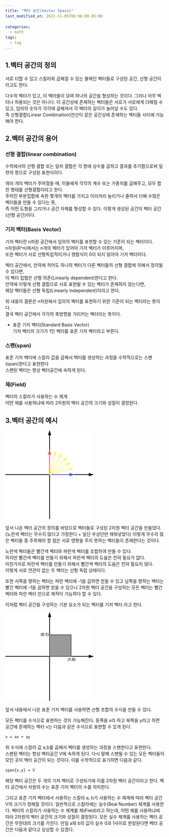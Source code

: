 ```yaml
---
title: "벡터 공간(Vector Space)"
last_modified_at: 2021-11-05T08:06:00-05:00

categories:
  - math
tags:
  - tag
---
```

## 1.벡터 공간의 정의
서로 더할 수 있고 스칼라와 곱해질 수 있는 물체인 벡터들로 구성된 공간, 선형 공간이라고도 한다.

다수의 벡터가 있고, 이 벡터들이 모여 하나의 공간을 형성하는 것이다. 그러나 아무 벡터나 허용되는 것은 아니다. 
이 공간상에 존재하는 벡터들은 서로가 서로에게 더해질 수 있고, 임의의 숫자가 각각에 곱해져서 각 벡터의 길이가 늘어날 수도 있다.  
즉 선형결합(Linear Combination)연산이 같은 공간상에 존재하는 벡터들 사이에 가능해야 한다.


## 2.벡터 공간의 용어

### 선형 결합(linear combination)
수학에서의 선형 결합 또는 일차 결합은 각 항에 상수를 곱하고 결과를 추가함으로써 일련의 항으로 구성된 표현식이다.

여러 개의 벡터가 주어졌을 때, 이들에게 각각의 계수 또는 가중치를 곱해주고, 모두 합친 형태를 선형결합이라고 한다.  
주어진 부분집합에 속한 몇개의 벡터를 가지고 이리저리 늘리거나 줄여서 더해 수많은 벡터들을 만들 수 있다는 뜻,  
즉 어떤 도형을 그리거나 공간 자체를 형성할 수 있다. 이렇게 생성된 공간이 벡터 공간(선형 공간)이다.

### 기저 벡터(Basis Vector)
기저 벡터란 n차원 공간에서 임의의 벡터를 표현할 수 있는 기준이 되는 벡터이다.  
n차원(R^n)에서는 n개의 벡터가 있어야 기저 벡터가 이루어지며,  
또한 벡터가 서로 선형독립적이거나 행렬식이 0이 되지 않아야 기저 벡터이다. 

벡터 공간에서, 만약에 적어도 하나의 벡터가 다른 벡터들의 선형 결합에 의해서 정의될 수 있다면,  
이 벡터 집합은 선형 의존(Linearly dependent)한다고 한다.  
만약에 이렇게 선형 결합으로 서로 표현될 수 있는 벡터가 존재하지 않는다면,  
해당 벡터들은 선형 독립(Linearly independent)이라고 한다.

위 내용의 결론은 n차원에서 임의의 벡터를 표현하기 위한 기준이 되는 벡터라는 뜻이다.  
결국 벡터 공간에서 각각의 축방향을 가리키는 벡터라는 뜻이다.

- 표준 기저 벡터(Standard Basis Vector)  
기저 벡터의 크기가 1인 벡터를 표준 기저 벡터라고 부른다.

### 스팬(span)
표준 기저 벡터에 스칼라 값을 곱해서 벡터를 생성하는 과정을 수학적으로는 스팬(span)한다고 표현한다  
스팬된 벡터는 항상 벡터공간에 속하게 된다.

### 체(Field)
벡터의 스칼라가 사용하는 수 체계  
어떤 체를 사용하냐에 따라 2차원의 벡터 공간의 크기와 성질이 결정된다.


## 3.벡터 공간의 예시

![alt](/assets/images/math/0001-01-01-vector-space/1.jpg)  

앞서 나온 벡터 공간의 정의를 바탕으로 벡터들로 구성된 2차원 벡터 공간을 만들었다.(노란색 벡터는 무수히 많다고 가정한다 + 일단 우상단만 채워넣었다)
이렇게 무수히 많은 벡터들 중 주목해야 할 점은 서로 영향을 주지 못하는 벡터들이 존재한다는 것이다. 

노란색 벡터들은 빨간색 벡터와 파란색 벡터를 조합하여 만들 수 있다.  
하지만 빨간색 벡터를 만들기 위해서 파란색 벡터의 도움은 전혀 필요가 없다.  
마찬가지로 파란색 벡터를 만들기 위해서 빨간색 벡터의 도움은 전혀 필요치 않다.  
이렇게 서로 연관이 없는 두 벡터는 선형 독립 상태이다.

또한 서쪽을 향하는 벡터는 파란 벡터에 -1을 곱하면 얻을 수 있고
남쪽을 향하는 벡터는 빨간 벡터에 -1을 곱하면 얻을 수 있으니
2차원 벡터 공간을 구성하는 모든 벡터는 빨간 벡터와 파란 벡터 만으로 제작이 가능하다 할 수 있다.

이처럼 벡터 공간을 구성하는 기본 요소가 되는 벡터를 기저 벡터 라고 한다.

![alt](/assets/images/math/0001-01-01-vector-space/2.jpg)  


앞서 내용에서 나온 표준 기저 벡터를 사용하면 선형 조합의 수식을 만들 수 있다.

모든 벡터를 수식으로 표현하는 것이 가능해진다.
동쪽을 x라 하고 북쪽을 y라고 하면 공간에 존재하는 벡터 v는 다음과 같은 수식으로 표현할 수 있게 된다.
```html
v = ax + ay
```
위 수식에 스칼라 값 a,b를 곱해서 벡터를 생성하는 과정을 스팬한다고 표현한다.  
스팬된 벡터는 항상 벡터공간 V에 속하게 된다. 다시 말해 스팬될 수 있는 모든 벡터들이 모인 곳이 벡터 공간이 되는 것이다.
이를 수학적으로 표기하면 다음과 같다.
```html
span{x,y} = V
```
해당 벡터 공간은 두 개의 기저 벡터로 구성되기에 이를 2차원 벡터 공간이라고 한다. 벡터 공간에서 차원의 수는 표준 기저 벡터의 수를 의미한다.

그리고 표준 기저 벡터에서 사용하는 스칼라 a, b가 사용하는 수 체계에 따라 벡터 공간 V의 크기가 정해질 것이다. 일반적으로 스칼라에는 실수(Real Number) 체계를 사용한다. 벡터의 스칼라가 사용하는 수 체계를 체(Field)라고 하는데, 어떤 체를 사용하냐에 따라 2차원의 벡터 공간의 크기와 성질이 결정된다. 모든 실수 체계를 사용하는 벡터 공간은 무한대의 크기를 가진다.  만일 a와 b의 값이 실수 0과 1사이로 한정된다면 벡터 공간은 다음과 같다고 상상할 수 있겠다.
